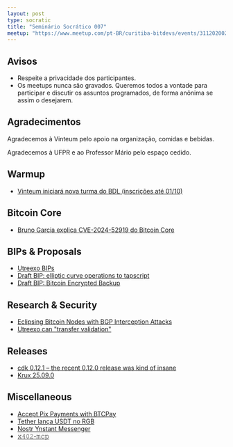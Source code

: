 ```yaml
---
layout: post
type: socratic
title: "Seminário Socrático 007"
meetup: "https://www.meetup.com/pt-BR/curitiba-bitdevs/events/311202002/"
---
```


## Avisos

- Respeite a privacidade dos participantes.
- Os meetups nunca são gravados. Queremos todos a vontade para participar e discutir os assuntos programados, de forma anônima se assim o desejarem.

## Agradecimentos

Agradecemos à Vinteum pelo apoio na organização, comidas e bebidas.

Agradecemos à UFPR e ao Professor Mário pelo espaço cedido.

## Warmup
- [Vinteum iniciará nova turma do BDL (inscrições até 01/10)](https://vinteum.org/bdl/)

## Bitcoin Core
- [Bruno Garcia explica CVE-2024-52919 do Bitcoin Core](https://www.youtube.com/watch?v=aMFP2__7yHU)

## BIPs & Proposals
- [Utreexo BIPs](https://x.com/murchandamus/status/1962884941886443740)
- [Draft BIP: elliptic curve operations to tapscript](https://bitcoinops.org/en/newsletters/2025/09/05/#draft-bip-for-adding-elliptic-curve-operations-to-tapscript)
- [Draft BIP: Bitcoin Encrypted Backup](https://github.com/bitcoin/bips/pull/1951)

## Research & Security
- [Eclipsing Bitcoin Nodes with BGP Interception Attacks](https://delvingbitcoin.org/t/eclipsing-bitcoin-nodes-with-bgp-interception-attacks/1965)
- [Utreexo can "transfer validation"](https://x.com/Erik17192799/status/1965900310733316382)

## Releases
- [cdk 0.12.1 – the recent 0.12.0 release was kind of insane](https://x.com/callebtc/status/1962544773782225378)
- [Krux 25.09.0](https://github.com/selfcustody/krux/releases/tag/v25.09.0)

## Miscellaneous
- [Accept Pix Payments with BTCPay](https://blog.btcpayserver.org/depix-plugin/)
- [Tether lança USDT no RGB](https://x.com/Tether_to/status/1961037059331678674)
- [Nostr Ynstant Messenger](https://nym.bar)
- [𝚡𝟺𝟶𝟸-𝚖𝚌𝚙](https://x.com/vercel/status/1966549876289999173)
